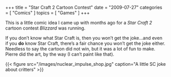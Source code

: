 +++
title = "Star Craft 2 Cartoon Contest"
date = "2009-07-27"
categories = [ "Comics" ]
topics = [
  "Games"
]
+++

This is a little comic idea I came up with months ago for a _Star Craft 2_ cartoon contest _Blizzard_ was running.

<!--more-->

If you don&#8217;t know what Star Craft is, then you won&#8217;t get the joke&#8230;and even if you **do** know Star Craft, there&#8217;s a fair chance you won&#8217;t get the joke either. Needless to say the cartoon did not win, but it was a lot of fun to make. Pierre did the art, by the way (I can&#8217;t paint like that).

{{< figure src="/images/nuclear_impulse_shop.jpg" caption="A little SC joke about critters" >}}
